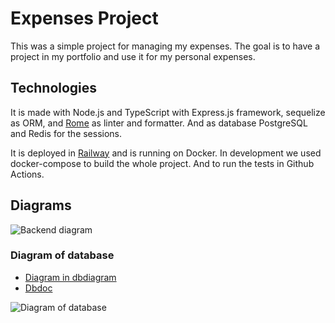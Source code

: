 # Expenses Project

This was a simple project for managing my expenses.
The goal is to have a project in my portfolio and use it for my personal expenses.

## Technologies

It is made with Node.js and TypeScript with Express.js framework, sequelize as ORM,
and [Rome](https://rome.tools) as linter and formatter. And as database PostgreSQL and Redis for the sessions.

It is deployed in [Railway](https://railway.app) and is running on Docker.
In development we used docker-compose to build the whole project. And to run the tests in Github Actions.

## Diagrams

![Backend diagram](https://expenses-github-assets.s3.amazonaws.com/expense-project.png)

### Diagram of database

- [Diagram in dbdiagram](https://dbdiagram.io/d/63c448db296d97641d79c610)
- [Dbdoc](https://dbdocs.io/ignacio.perez2123/Expenses-Manager)

![Diagram of database](https://expenses-github-assets.s3.amazonaws.com/expenses-managar-database.png)
